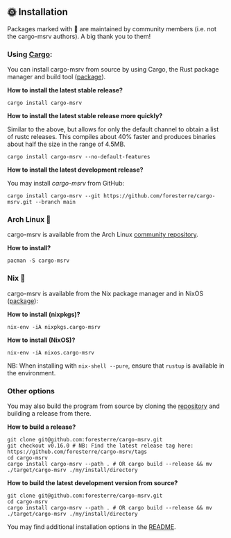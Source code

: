 ## 🌞 Installation

Packages marked with 🔸 are maintained by community members (i.e. not the cargo-msrv authors). A big thank you to them!

### Using [Cargo](https://doc.rust-lang.org/cargo/commands/cargo-install.html):

You can install cargo-msrv from source by using Cargo, the Rust package manager and build tool ([package](https://crates.io/crates/cargo-msrv)).

**How to install the latest stable release?**

```shell
cargo install cargo-msrv
```

**How to install the latest stable release more quickly?**

Similar to the above, but allows for only the default channel to obtain a list of rustc releases.
This compiles about 40% faster and produces binaries about half the size in the range of 4.5MB.

```shell
cargo install cargo-msrv --no-default-features
```

**How to install the latest development release?**

You may install _cargo-msrv_ from GitHub:

```shell
cargo install cargo-msrv --git https://github.com/foresterre/cargo-msrv.git --branch main
```

### Arch Linux 🔸

cargo-msrv is available from the Arch Linux [community repository](https://archlinux.org/packages/community/x86_64/cargo-msrv/).

**How to install?**

```shell
pacman -S cargo-msrv
```

### Nix 🔸

cargo-msrv is available from the Nix package manager and in NixOS ([package](https://search.nixos.org/packages?channel=21.05&show=cargo-msrv&from=0&size=50&sort=relevance&type=packages&query=cargo-msrv)):

**How to install (nixpkgs)?**

```shell
nix-env -iA nixpkgs.cargo-msrv
```

**How to install (NixOS)?**

```shell
nix-env -iA nixos.cargo-msrv
```

NB: When installing with `nix-shell --pure`, ensure that `rustup` is available in the environment.

### Other options

You may also build the program from source by cloning the [repository](https://github.com/foresterre/cargo-msrv)
and building a release from there.

**How to build a release?**

```shell
git clone git@github.com:foresterre/cargo-msrv.git
git checkout v0.16.0 # NB: Find the latest release tag here: https://github.com/foresterre/cargo-msrv/tags
cd cargo-msrv
cargo install cargo-msrv --path . # OR cargo build --release && mv ./target/cargo-msrv ./my/install/directory
```

**How to build the latest development version from source?**

```shell
git clone git@github.com:foresterre/cargo-msrv.git
cd cargo-msrv
cargo install cargo-msrv --path . # OR cargo build --release && mv ./target/cargo-msrv ./my/install/directory
```


You may find additional installation options in the [README](https://github.com/foresterre/cargo-msrv#install).